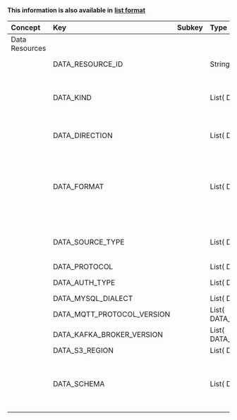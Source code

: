 
<style>
  .md-content__button {
    display: none;
  }
</style>

**This information is also available in** **[list format](/attributes/data_resources/)**

| Concept        | Key                        | Subkey   | Type                              | Example Value                 | Comment                                                                                                                                                                                                                                  | Condition   |
|:---------------|:---------------------------|:---------|:----------------------------------|:------------------------------|:-----------------------------------------------------------------------------------------------------------------------------------------------------------------------------------------------------------------------------------------|:------------|
| Data Resources |                            |          |                                   |                               |                                                                                                                                                                                                                                          |             |
|                | DATA_RESOURCE_ID           |          | String                            | file1                         | human-readable identifier, unique within a Microservice                                                                                                                                                                                  | mandatory   |
|                | DATA_KIND                  |          | List( DATA_KIND)                  | {FILE, STREAM}                | supported types of the data resource (e.g. file/object storage, database management system, streaming broker). FILE can mean a single file or a folder.                                                                                  | mandatory   |
|                | DATA_DIRECTION             |          | List( DATA_DIRECTION)             | {SOURCE, SINK, BIDIRECTIONAL} | supported direction of data flow (source: data provider, sink: data consumer/storage)                                                                                                                                                    | mandatory   |
|                | DATA_FORMAT                |          | List( DATA_FORMAT)                | {application/zip, image/jpg}  | supported format/encoding of the data produced or consumed by the data resource as a MIME type (IETF RFC 6838 https://www.sitepoint.com/mime-types-complete-list/). More than one can appear here (remote directory with several files). | optional    |
|                | DATA_SOURCE_TYPE           |          | List( DATA_SOURCE_TYPE)           | {MYSQL, KAFKA}                | supported exact type of the data resource. Typically corresponds to the scheme part (protocol://) of DATA_URI                                                                                                                            | optional    |
|                | DATA_PROTOCOL              |          | List( DATA_PROTOCOL)              | {HTTP}                        | supported protocols                                                                                                                                                                                                                      | optional    |
|                | DATA_AUTH_TYPE             |          | List( DATA_AUTH_TYPE)             | {tls_mutual, userpass}        | supported authentication type                                                                                                                                                                                                            | optional    |
|                | DATA_MYSQL_DIALECT         |          | List( DATA_MYSQL_DIALECT)         | {mariadbdialect}              | supported MYSQL dialect                                                                                                                                                                                                                  | optional    |
|                | DATA_MQTT_PROTOCOL_VERSION |          | List( DATA_MQTT_PROTOCOL_VERSION) | {2.3.1}                       | supported MQTT protocol version                                                                                                                                                                                                          | optional    |
|                | DATA_KAFKA_BROKER_VERSION  |          | List( DATA_KAFKA_BROKER_VERSION)  | {2.7.1, 2.5}                  | supported Kafka broker version                                                                                                                                                                                                           | optional    |
|                | DATA_S3_REGION             |          | List( DATA_S3_REGION)             | {eu-central-1}                | supported S3 region                                                                                                                                                                                                                      | optional    |
|                | DATA_SCHEMA                |          | List( DATA_SCHEMA)                | {jpg}                         | supported internal message structure, semantics, ontology. It can be any file (doc, rdf, owl, etc.). Asset Administration Shell, IEC 61360 - Common Data Dictionary, …                                                                   | optional    |